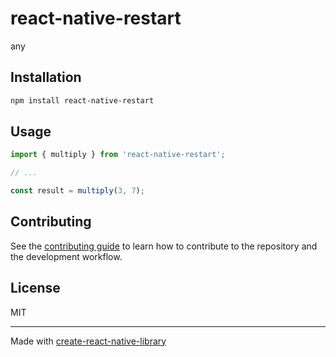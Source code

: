 # react-native-restart

any

## Installation

```sh
npm install react-native-restart
```

## Usage


```js
import { multiply } from 'react-native-restart';

// ...

const result = multiply(3, 7);
```


## Contributing

See the [contributing guide](CONTRIBUTING.md) to learn how to contribute to the repository and the development workflow.

## License

MIT

---

Made with [create-react-native-library](https://github.com/callstack/react-native-builder-bob)
